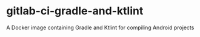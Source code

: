 # gitlab-ci-gradle-and-ktlint
A Docker image containing Gradle and Ktlint for compiling Android projects
